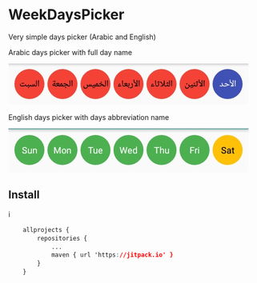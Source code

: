# WeekDaysPicker
Very simple days picker (Arabic and English)

Arabic days picker with full day name 

![Arabic dayPicker](https://github.com/Rohyme/WeekDaysPicker/blob/master/Ar%20screenshot.jpg)

English days picker with  days abbreviation name


![English dayPicker](https://github.com/Rohyme/WeekDaysPicker/blob/master/Eng%20screenshot.jpg)

## Install
i
```css
	allprojects {
		repositories {
			...
			maven { url 'https://jitpack.io' }
		}
	}
```


<!--stackedit_data:
eyJoaXN0b3J5IjpbNzgxMTE0OTE3LC0xMjQwOTY4ODA2LDEwOD
AxMzMzNV19
-->
